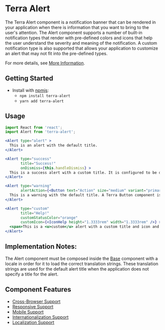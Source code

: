 # Terra Alert

The Terra Alert component is a notification banner that can be rendered in your application when there is information that you want to bring to the user's attention.  The Alert component supports a number of built-in notification types that render with pre-defined colors and icons that help the user understand the severity and meaning of the notification. A custom notification type is also supported that allows your application to customize an alert that may not fit into the pre-defined types.

For more details, see [More Information][2].


## Getting Started

- Install with [npmjs][3]:
  - `npm install terra-alert`
  - `yarn add terra-alert`

## Usage

```jsx
import React from 'react';
import Alert from 'terra-alert';

<Alert type="alert" >
  This is an alert with the default title.
</Alert>

<Alert type="success"
       title="Success!"
       onDismiss={this.handleDismiss} >
  This is a success alert with a custom title. It is configured to be dismissible.
</Alert>

<Alert type="warning"
       alertAction={<Button text="Action" size="medium" variant="primary" onClick={actionFunc} />} >
  This is a warning with the default title. A Terra Button component is passed as the alert action.
</Alert>

<Alert type="custom"
       title="Help!"
       customStatusColor="orange"
       customIcon={<IconHelp height="1.3333rem" width="1.3333rem" />} >
  <span>This is a <u>custom</u> alert with a custom title and icon and the content is HTML instead of text.</span>
</Alert>
```

## Implementation Notes:
The Alert component must be composed inside the [Base][1] component with a locale in order for it to load the correct translation strings. These translation strings are used for the default alert title when the application does not specify a title for the alert.

[1]: https://github.com/cerner/terra-core/tree/master/packages/terra-base/docs
[2]: https://github.com/cerner/terra-core/blob/master/packages/terra-alert/docs/MoreInformation.md
[3]: https://www.npmjs.com

## Component Features
* [Cross-Browser Support](https://github.com/cerner/terra-ui/blob/master/src/terra-dev-site/contributing/ComponentStandards.e.contributing.md#cross-browser-support)
* [Responsive Support](https://github.com/cerner/terra-ui/blob/master/src/terra-dev-site/contributing/ComponentStandards.e.contributing.md#responsive-support)
* [Mobile Support](https://github.com/cerner/terra-ui/blob/master/src/terra-dev-site/contributing/ComponentStandards.e.contributing.md#mobile-support)
* [Internationalization Support](https://github.com/cerner/terra-ui/blob/master/src/terra-dev-site/contributing/ComponentStandards.e.contributing.md#internationalization-i18n-support)
* [Localization Support](https://github.com/cerner/terra-ui/blob/master/src/terra-dev-site/contributing/ComponentStandards.e.contributing.md#internationalization-i18n-support)
